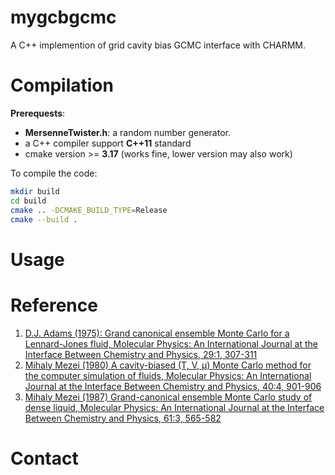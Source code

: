 # mygcbgcmc
A C++ implemention of grid cavity bias GCMC interface with CHARMM.

# Compilation
**Prerequests**:   
- **MersenneTwister.h**: a random number generator.  
- a C++ compiler support **C++11** standard  
- cmake version >= **3.17** (works fine, lower version may also work)

To compile the code:
```bash
mkdir build
cd build
cmake .. -DCMAKE_BUILD_TYPE=Release
cmake --build .
```
# Usage

# Reference

 1.  [D.J. Adams (1975): Grand canonical ensemble Monte Carlo for a Lennard-Jones fluid, Molecular Physics: An International Journal at the Interface Between Chemistry and Physics, 29:1, 307-311](http://dx.doi.org/10.1080/00268977500100221)
 2.  [Mihaly Mezei (1980) A cavity-biased (T, V, µ) Monte Carlo method for the computer simulation of fluids, Molecular Physics: An International Journal at the Interface Between Chemistry and Physics, 40:4, 901-906](http://dx.doi.org/10.1080/00268978000101971)
 3.  [Mihaly Mezei (1987) Grand-canonical ensemble Monte Carlo study of dense liquid, Molecular Physics: An International Journal at the Interface Between Chemistry and Physics, 61:3, 565-582](http://dx.doi.org/10.1080/00268978700101321)

# Contact
